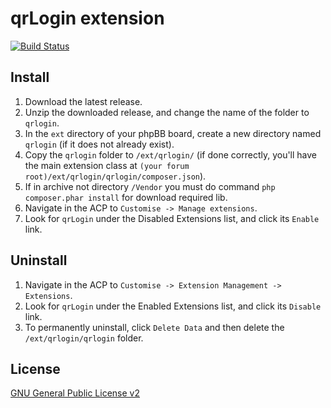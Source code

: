 ﻿# qrLogin extension

[![Build Status](https://travis-ci.org/qrLogin/phpbb_ext.svg?branch=master)](https://travis-ci.org/qrLogin/phpbb_ext)

## Install

1. Download the latest release.
2. Unzip the downloaded release, and change the name of the folder to `qrlogin`.
3. In the `ext` directory of your phpBB board, create a new directory named `qrlogin` (if it does not already exist).
4. Copy the `qrlogin` folder to `/ext/qrlogin/` (if done correctly, you'll have the main extension class at `(your forum root)/ext/qrlogin/qrlogin/composer.json`).
5. If in archive not directory `/Vendor` you must do command `php composer.phar install` for download required lib.
6. Navigate in the ACP to `Customise -> Manage extensions`.
7. Look for `qrLogin` under the Disabled Extensions list, and click its `Enable` link.

## Uninstall

1. Navigate in the ACP to `Customise -> Extension Management -> Extensions`.
2. Look for `qrLogin` under the Enabled Extensions list, and click its `Disable` link.
3. To permanently uninstall, click `Delete Data` and then delete the `/ext/qrlogin/qrlogin` folder.

## License
[GNU General Public License v2](http://opensource.org/licenses/GPL-2.0)
